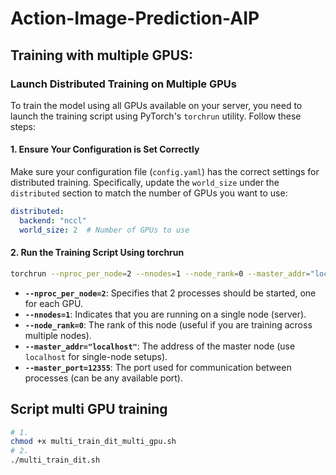 # Action-Image-Prediction-AIP

## Training with multiple GPUS:

### Launch Distributed Training on Multiple GPUs

To train the model using all GPUs available on your server, you need to launch the training script using PyTorch's `torchrun` utility. Follow these steps:

#### 1. Ensure Your Configuration is Set Correctly

Make sure your configuration file (`config.yaml`) has the correct settings for distributed training. Specifically, update the `world_size` under the `distributed` section to match the number of GPUs you want to use:

```yaml
distributed:
  backend: "nccl"
  world_size: 2  # Number of GPUs to use
```
#### 2. Run the Training Script Using torchrun

```bash
torchrun --nproc_per_node=2 --nnodes=1 --node_rank=0 --master_addr="localhost" --master_port=12355 run_training_diff.py -c config/DiTTrainerSceneMC/dit_mod_seq_scene.yaml -t DiTTrainerSceneMC
```

- **`--nproc_per_node=2`**: Specifies that 2 processes should be started, one for each GPU.
- **`--nnodes=1`**: Indicates that you are running on a single node (server).
- **`--node_rank=0`**: The rank of this node (useful if you are training across multiple nodes).
- **`--master_addr="localhost"`**: The address of the master node (use `localhost` for single-node setups).
- **`--master_port=12355`**: The port used for communication between processes (can be any available port).


## Script multi GPU training

```bash
# 1.
chmod +x multi_train_dit_multi_gpu.sh
# 2. 
./multi_train_dit.sh
```